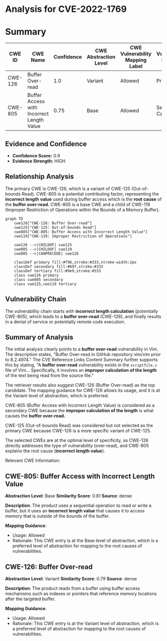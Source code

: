 # Analysis for CVE-2022-1769

# Summary
| CWE ID | CWE Name | Confidence | CWE Abstraction Level | CWE Vulnerability Mapping Label | CWE-Vulnerability Mapping Notes |
|---|---|---|---|---|---|
| CWE-126 | Buffer Over-read | 1.0 | Variant | Allowed | Primary CWE |
| CWE-805 | Buffer Access with Incorrect Length Value | 0.75 | Base | Allowed | Secondary Candidate |

## Evidence and Confidence

*   **Confidence Score:** 0.9
*   **Evidence Strength:** HIGH

## Relationship Analysis
The primary CWE is CWE-126, which is a variant of CWE-125 (Out-of-bounds Read). CWE-805 is a potential contributing factor, representing the **incorrect length value** used during buffer access which is the **root cause** of the **buffer over-read.** CWE-805 is a base CWE and a child of CWE-119 (Improper Restriction of Operations within the Bounds of a Memory Buffer).

```mermaid
graph TD
    cwe126["CWE-126: Buffer Over-read"]
    cwe125["CWE-125: Out-of-bounds Read"]
    cwe805["CWE-805: Buffer Access with Incorrect Length Value"]
    cwe119["CWE-119: Improper Restriction of Operations"]
    
    cwe126 -->|CHILDOF| cwe125
    cwe805 -->|CHILDOF| cwe119
    cwe805 -->|CANPRECEDE| cwe126
    
    classDef primary fill:#f96,stroke:#333,stroke-width:2px
    classDef secondary fill:#69f,stroke:#333
    classDef tertiary fill:#9e9,stroke:#333
    class cwe126 primary
    class cwe805 secondary
    class cwe125,cwe119 tertiary
```

## Vulnerability Chain
The vulnerability chain starts with **incorrect length calculation** (potentially CWE-805), which leads to a **buffer over-read** (CWE-126), and finally results in a denial of service or potentially remote code execution.

## Summary of Analysis
The initial analysis clearly points to a **buffer over-read** vulnerability in Vim. The description states, "Buffer Over-read in GitHub repository vim/vim prior to 8.2.4974." The CVE Reference Links Content Summary further supports this by stating, "A **buffer over-read** vulnerability exists in the `scriptfile.c` file of Vim... Specifically, it involves an **improper calculation of the length** of the text being read from the source file."

The retriever results also suggest CWE-126 (Buffer Over-read) as the top candidate. The mapping guidance for CWE-126 allows its usage, and it is at the Variant level of abstraction, which is preferred.

CWE-805 (Buffer Access with Incorrect Length Value) is considered as a secondary CWE because the **improper calculation of the length** is what causes the **buffer over-read.**

CWE-125 (Out-of-bounds Read) was considered but not selected as the primary CWE because CWE-126 is a more specific variant of CWE-125.

The selected CWEs are at the optimal level of specificity, as CWE-126 directly addresses the type of vulnerability (over-read), and CWE-805 explains the root cause (**incorrect length value**).

Relevant CWE Information:

## CWE-805: Buffer Access with Incorrect Length Value
**Abstraction Level**: Base
**Similarity Score**: 0.81
**Source**: dense

**Description**:
The product uses a sequential operation to read or write a buffer, but it uses an **incorrect length value** that causes it to access memory that is outside of the bounds of the buffer.

**Mapping Guidance**:
- Usage: Allowed
- Rationale: This CWE entry is at the Base level of abstraction, which is a preferred level of abstraction for mapping to the root causes of vulnerabilities.

## CWE-126: Buffer Over-read
**Abstraction Level**: Variant
**Similarity Score**: 0.79
**Source**: dense

**Description**:
The product reads from a buffer using buffer access mechanisms such as indexes or pointers that reference memory locations after the targeted buffer.

**Mapping Guidance**:
- Usage: Allowed
- Rationale: This CWE entry is at the Variant level of abstraction, which is a preferred level of abstraction for mapping to the root causes of vulnerabilities.